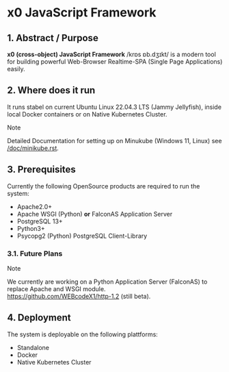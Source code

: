 # x0 JavaScript Framework

## 1. Abstract / Purpose

**x0 (cross-object) JavaScript Framework** /krɒs ɒb.dʒɪkt/  is a modern tool for building powerful Web-Browser Realtime-SPA (Single Page Applications) easily.

## 2. Where does it run

It runs stabel on current Ubuntu Linux 22.04.3 LTS (Jammy Jellyfish), inside local Docker containers or on Native Kubernetes Cluster.

>[!NOTE]
> Detailed Documentation for setting up on Minukube (Windows 11, Linux) see [/doc/minikube.rst](/doc/minikube.rst).

## 3. Prerequisites

Currently the following OpenSource products are required to run the system:

- Apache2.0+
- Apache WSGI (Python) **or** FalconAS Application Server
- PostgreSQL 13+
- Python3+
- Psycopg2 (Python) PostgreSQL Client-Library

### 3.1. Future Plans

>[!NOTE]
> We currently are working on a Python Application Server (FalconAS) to replace Apache and WSGI module.<br>
> https://github.com/WEBcodeX1/http-1.2 (still beta).

## 4. Deployment

The system is deployable on the following plattforms:

- Standalone
- Docker
- Native Kubernetes Cluster
